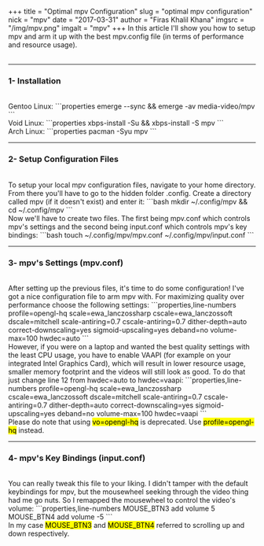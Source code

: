 +++
title = "Optimal mpv Configuration"
slug = "optimal mpv configuration"
nick = "mpv"
date = "2017-03-31"
author = "Firas Khalil Khana"
imgsrc = "/img/mpv.png"
imgalt = "mpv"
+++
In this article I'll show you how to setup mpv and arm it up with the best mpv.config file (in terms of performance and resource usage).
<br/>
<br/>
<hr/>
<h3 id="Installation">1- Installation</h3>
<br/>
Gentoo Linux:
```properties
emerge --sync && emerge -av media-video/mpv
```
<br/>
Void Linux:
```properties
xbps-install -Su && xbps-install -S mpv
```
<br/>
Arch Linux:
```properties
pacman -Syu mpv
```
<hr/>
<h3 id="Setup_Configuration_Files">2- Setup Configuration Files</h3>
<br/>
To setup your local mpv configuration files, navigate to your home directory. From there you'll have to go to the hidden folder .config. Create a directory called mpv (if it doesn't exist) and enter it:
```bash
mkdir ~/.config/mpv && cd ~/.config/mpv
```
<br/>
Now we'll have to create two files. The first being mpv.conf which controls mpv's settings and the second being input.conf which controls mpv's key bindings:
```bash
touch ~/.config/mpv/mpv.conf ~/.config/mpv/input.conf
```
<hr/>
<h3 id="mpv's_Settings">3- mpv's Settings (mpv.conf)</h3>
<br/>
After setting up the previous files, it's time to do some configuration! I've got a nice configuration file to arm mpv with. For maximizing quality over performance choose the following settings:
```properties,line-numbers
profile=opengl-hq
scale=ewa_lanczossharp
cscale=ewa_lanczossoft
dscale=mitchell
scale-antiring=0.7
cscale-antiring=0.7
dither-depth=auto
correct-downscaling=yes
sigmoid-upscaling=yes
deband=no
volume-max=100
hwdec=auto
```
<br/>
However, if you were on a laptop and wanted the best quality settings with the least CPU usage, you have to enable VAAPI (for example on your integrated Intel Graphics Card), which will result in lower resource usage, smaller memory footprint and the videos will still look as good. To do that just change line 12 from hwdec=auto to hwdec=vaapi:
```properties,line-numbers
profile=opengl-hq
scale=ewa_lanczossharp
cscale=ewa_lanczossoft
dscale=mitchell
scale-antiring=0.7
cscale-antiring=0.7
dither-depth=auto
correct-downscaling=yes
sigmoid-upscaling=yes
deband=no
volume-max=100
hwdec=vaapi
```
<br/>
Please do note that using <mark>vo=opengl-hq</mark> is deprecated. Use <mark>profile=opengl-hq</mark> instead.
<hr/>
<h3 id="mpv's_Key_Bindings">4- mpv's Key Bindings (input.conf)</h3>
<br/>
You can really tweak this file to your liking. I didn't tamper with the default keybindings for mpv, but the mousewheel seeking through the video thing had me go nuts. So I remapped the mousewheel to control the video's volume:
```properties,line-numbers
MOUSE_BTN3 add volume 5
MOUSE_BTN4 add volume -5
```
<br/>
In my case <mark>MOUSE_BTN3</mark> and <mark>MOUSE_BTN4</mark> referred to scrolling up and down respectively.
